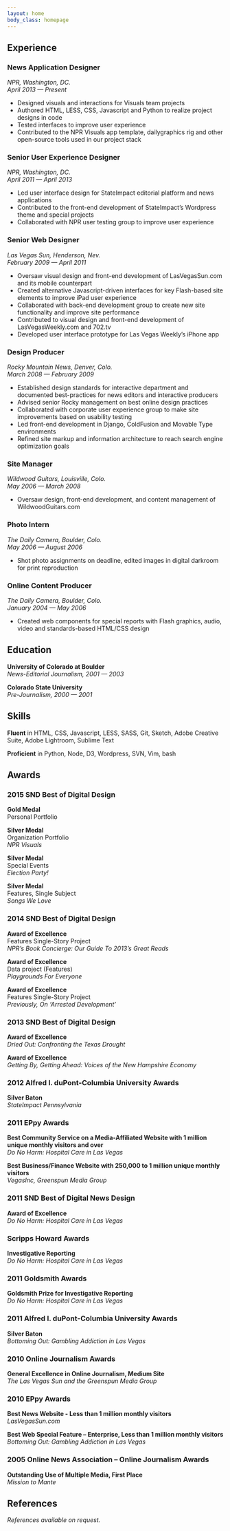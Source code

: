 ```yaml
---
layout: home
body_class: homepage
---
```




## Experience

### News Application Designer

_NPR, Washington, DC._  
_April 2013 — Present_

*   Designed visuals and interactions for Visuals team projects
*   Authored HTML, LESS, CSS, Javascript and Python to realize project designs in code
*   Tested interfaces to improve user experience
*   Contributed to the NPR Visuals app template, dailygraphics rig and other open-source tools used in our project stack

### Senior User Experience Designer

_NPR, Washington, DC._  
_April 2011 — April 2013_

*   Led user interface design for StateImpact editorial platform and news applications
*   Contributed to the front-end development of StateImpact’s Wordpress theme and special projects
*   Collaborated with NPR user testing group to improve user experience

### Senior Web Designer

_Las Vegas Sun, Henderson, Nev._  
_February 2009 — April 2011_

*   Oversaw visual design and front-end development of LasVegasSun.com
and its mobile counterpart
*   Created alternative Javascript-driven interfaces for key Flash-based
site elements to improve iPad user experience
*   Collaborated with back-end development group to create new site
functionality and improve site performance
*   Contributed to visual design and front-end development of
LasVegasWeekly.com and 702.tv
*   Developed user interface prototype for Las Vegas Weekly’s iPhone app

### Design Producer

_Rocky Mountain News, Denver, Colo._  
_March 2008 — February 2009_

*   Established design standards for interactive department and
documented best-practices for news editors and interactive producers
*   Advised senior Rocky management on best online design practices
*   Collaborated with corporate user experience group to make site
improvements based on usability testing
*   Led front-end development in Django, ColdFusion and Movable Type
environments
*   Refined site markup and information architecture to reach search
engine optimization goals

### Site Manager

_Wildwood Guitars, Louisville, Colo._  
_May 2006 — March 2008_

*   Oversaw design, front-end development, and content management of
WildwoodGuitars.com

### Photo Intern

_The Daily Camera, Boulder, Colo._  
_May 2006 — August 2006_

*   Shot photo assignments on deadline, edited images in digital
darkroom for print reproduction

### Online Content Producer

_The Daily Camera, Boulder, Colo._  
_January 2004 — May 2006_

*   Created web components for special reports with Flash graphics,
audio, video and standards-based HTML/CSS design

## Education

**University of Colorado at Boulder**  
_News-Editorial Journalism, 2001 — 2003_

**Colorado State University**  
_Pre-Journalism, 2000 — 2001_

## Skills

**Fluent** in HTML, CSS, Javascript, LESS, SASS, Git, Sketch, Adobe Creative
Suite, Adobe Lightroom, Sublime Text

**Proficient** in Python, Node, D3, Wordpress, SVN, Vim, bash

## Awards

### 2015 SND Best of Digital Design

**Gold Medal**  
Personal Portfolio

**Silver Medal**  
Organization Portfolio  
_NPR Visuals_

**Silver Medal**  
Special Events  
_Election Party!_

**Silver Medal**  
Features, Single Subject  
_Songs We Love_


### 2014 SND Best of Digital Design

**Award of Excellence**  
Features Single-Story Project  
_NPR’s Book Concierge: Our Guide To 2013’s Great Reads_

**Award of Excellence**  
Data project (Features)  
_Playgrounds For Everyone_

**Award of Excellence**  
Features Single-Story Project  
_Previously, On ‘Arrested Development’_

### 2013 SND Best of Digital Design
**Award of Excellence**  
_Dried Out: Confronting the Texas Drought_

**Award of Excellence**  
_Getting By, Getting Ahead: Voices of the New Hampshire Economy_

### 2012 Alfred I. duPont-Columbia University Awards
**Silver Baton**  
_StateImpact Pennsylvania_

### 2011 EPpy Awards

**Best Community Service on a Media-Affiliated Website with 1 million unique monthly visitors and over**  
_Do No Harm: Hospital Care in Las Vegas_

**Best Business/Finance Website with 250,000 to 1 million unique monthly visitors**  
_VegasInc, Greenspun Media Group_

### 2011 SND Best of Digital News Design

**Award of Excellence**  
_Do No Harm: Hospital Care in Las Vegas_

### Scripps Howard Awards

**Investigative Reporting**  
_Do No Harm: Hospital Care in Las Vegas_

### 2011 Goldsmith Awards

**Goldsmith Prize for Investigative Reporting**  
_Do No Harm: Hospital Care in Las Vegas_

### 2011 Alfred I. duPont-Columbia University Awards

**Silver Baton**  
_Bottoming Out: Gambling Addiction in Las Vegas_

### 2010 Online Journalism Awards

**General Excellence in Online Journalism, Medium Site**  
_The Las Vegas Sun and the Greenspun Media Group_

### 2010 EPpy Awards

**Best News Website - Less than 1 million monthly visitors**  
_LasVegasSun.com_

**Best Web Special Feature – Enterprise, Less than 1 million monthly visitors**  
_Bottoming Out: Gambling Addiction in Las Vegas_

### 2005 Online News Association – Online Journalism Awards

**Outstanding Use of Multiple Media, First Place**  
_Mission to Mante_

## References

_References available on request._

<!-- 

[Download print version](http://dl.dropbox.com/u/5245886/debelius-resume-web.pdf)
 -->